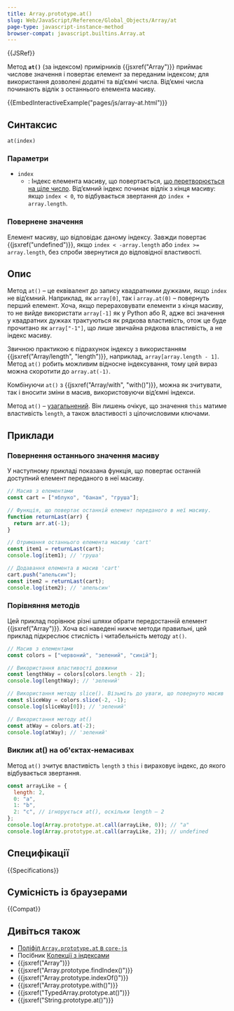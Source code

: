 ```yaml
---
title: Array.prototype.at()
slug: Web/JavaScript/Reference/Global_Objects/Array/at
page-type: javascript-instance-method
browser-compat: javascript.builtins.Array.at
---
```


{{JSRef}}

Метод **`at()`** (за індексом) примірників {{jsxref("Array")}} приймає числове значення і повертає елемент за переданим індексом; для використання дозволені додатні та відʼємні числа. Відʼємні числа починають відлік з останнього елемента масиву.

{{EmbedInteractiveExample("pages/js/array-at.html")}}

## Синтаксис

```js-nolint
at(index)
```

### Параметри

- `index`
  - : Індекс елемента масиву, що повертається, [що перетворюється на ціле число](/uk/docs/Web/JavaScript/Reference/Global_Objects/Number#peretvorennia-na-tsile). Відʼємний індекс починає відлік з кінця масиву: якщо `index < 0`, то відбувається звертання до `index + array.length`.

### Повернене значення

Елемент масиву, що відповідає даному індексу. Завжди повертає {{jsxref("undefined")}}, якщо `index < -array.length` або `index >= array.length`, без спроби звернутися до відповідної властивості.

## Опис

Метод `at()` – це еквівалент до запису квадратними дужками, якщо `index` не відʼємний. Наприклад, як `array[0]`, так і `array.at(0)` – повернуть перший елемент. Хоча, якщо перераховувати елементи з кінця масиву, то не вийде використати `array[-1]` як у Python або R, адже всі значення у квадратних дужках трактуються як рядкова властивість, отож це буде прочитано як `array["-1"]`, що лише звичайна рядкова властивість, а не індекс масиву.

Звичною практикою є підрахунок індексу з використанням {{jsxref("Array/length", "length")}}, наприклад, `array[array.length - 1]`. Метод `at()` робить можливим відносне індексування, тому цей вираз можна скоротити до `array.at(-1)`.

Комбінуючи `at()` з {{jsxref("Array/with", "with()")}}, можна як зчитувати, так і вносити зміни в масив, використовуючи від’ємні індекси.

Метод `at()` – [узагальнений](/uk/docs/Web/JavaScript/Reference/Global_Objects/Array#uzahalneni-metody-masyvu). Він лишень очікує, що значення `this` матиме властивість `length`, а також властивості з цілочисловими ключами.

## Приклади

### Повернення останнього значення масиву

У наступному прикладі показана функція, що повертає останній доступний елемент переданого в неї масиву.

```js
// Масив з елементами
const cart = ["яблуко", "банан", "груша"];

// Функція, що повертає останній елемент переданого в неї масиву.
function returnLast(arr) {
  return arr.at(-1);
}

// Отримання останнього елемента масиву 'cart'
const item1 = returnLast(cart);
console.log(item1); // 'груша'

// Додавання елемента в масив 'cart'
cart.push("апельсин");
const item2 = returnLast(cart);
console.log(item2); // 'апельсин'
```

### Порівняння методів

Цей приклад порівнює різні шляхи обрати передостанній елемент {{jsxref("Array")}}. Хоча всі наведені нижче методи правильні, цей приклад підкреслює стислість і читабельність методу `at()`.

```js
// Масив з елементами
const colors = ["червоний", "зелений", "синій"];

// Використання властивості довжини
const lengthWay = colors[colors.length - 2];
console.log(lengthWay); // 'зелений'

// Використання методу slice(). Візьміть до уваги, що повернуто масив
const sliceWay = colors.slice(-2, -1);
console.log(sliceWay[0]); // 'зелений'

// Використання методу at()
const atWay = colors.at(-2);
console.log(atWay); // 'зелений'
```

### Виклик at() на об'єктах-немасивах

Метод `at()` зчитує властивість `length` з `this` і вираховує індекс, до якого відбувається звертання.

```js
const arrayLike = {
  length: 2,
  0: "a",
  1: "b",
  2: "c", // ігнорується at(), оскільки length – 2
};
console.log(Array.prototype.at.call(arrayLike, 0)); // "a"
console.log(Array.prototype.at.call(arrayLike, 2)); // undefined
```

## Специфікації

{{Specifications}}

## Сумісність із браузерами

{{Compat}}

## Дивіться також

- [Поліфіл `Array.prototype.at` в `core-js`](https://github.com/zloirock/core-js#relative-indexing-method)
- Посібник [Колекції з індексами](/uk/docs/Web/JavaScript/Guide/Indexed_collections)
- {{jsxref("Array")}}
- {{jsxref("Array.prototype.findIndex()")}}
- {{jsxref("Array.prototype.indexOf()")}}
- {{jsxref("Array.prototype.with()")}}
- {{jsxref("TypedArray.prototype.at()")}}
- {{jsxref("String.prototype.at()")}}
